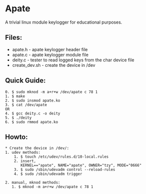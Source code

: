 Apate
=====
A trivial linux module keylogger for educational purposes.

Files:
-----
* apate.h - apate keylogger header file
* apate.c - apate keylogger module file
* deity.c - tester to read logged keys from the char device file
* create_dev.sh - create the device in /dev

Quick Guide:
-----------
```
0. $ sudo mknod -m a+r+w /dev/apate c 78 1
1. $ make
2. $ sudo insmod apate.ko
3. $ cat /dev/apate
OR
4. $ gcc deity.c -o deity
5. $ ./deity
6. $ sudo rmmod apate.ko
```

Howto:
-----
```
* Create the device in /dev/:
1. udev methods:
    1. $ touch /etc/udev/rules.d/10-local.rules
    2. insert,
       KERNEL=="apate", NAME="apate", OWNER="tzy", MODE="0666"
    3. $ sudo /sbin/udevadm control --reload-rules
    4. $ sudo /sbin/udevadm trigger

2. manual, mknod methods:
   1. $ mknod -m a+r+w /dev/apate c 78 1
```
